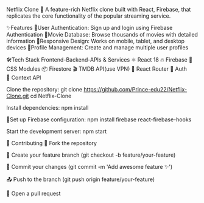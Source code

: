 Netflix Clone 🍿
A feature-rich Netflix clone built with React, Firebase, that replicates the core functionality of the popular streaming service.

✨Features
🔐User Authentication: Sign up and login using Firebase Authentication
🎥Movie Database: Browse thousands of movies with detailed information
📱Responsive Design: Works on mobile, tablet, and desktop devices
👥Profile Management: Create and manage multiple user profiles

🛠️Tech Stack
Frontend-Backend-APIs & Services
⚛️ React 18	🔥 Firebase
🎨 CSS Modules	📦 Firestore	🎬 TMDB API(use VPN)
🔄 React Router	🔐 Auth	
🧩 Context API	

Clone the repository:
git clone https://github.com/Prince-edu22/Netflix-Clone.git
cd Netflix-Clone

Install dependencies:
npm install

🔧Set up Firebase configuration:
npm install firebase react-firebase-hooks

Start the development server:
npm start

🤝 Contributing
🍴 Fork the repository

🌿 Create your feature branch (git checkout -b feature/your-feature)

💾 Commit your changes (git commit -m 'Add awesome feature ✨')

📤 Push to the branch (git push origin feature/your-feature)

🔔 Open a pull request


